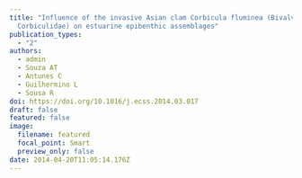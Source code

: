 ```yaml
---
title: "Influence of the invasive Asian clam Corbicula fluminea (Bivalvia:
  Corbiculidae) on estuarine epibenthic assemblages"
publication_types:
  - "2"
authors:
  - admin
  - Souza AT
  - Antunes C
  - Guilhermino L
  - Sousa R
doi: https://doi.org/10.1016/j.ecss.2014.03.017
draft: false
featured: false
image:
  filename: featured
  focal_point: Smart
  preview_only: false
date: 2014-04-20T11:05:14.176Z
---
```

